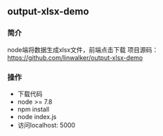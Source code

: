 ## output-xlsx-demo
### 简介
node端将数据生成xlsx文件，前端点击下载
项目源码：<https://github.com/linwalker/output-xlsx-demo>
### 操作
- 下载代码
- node >= 7.8
- npm install
- node index.js
- 访问localhost: 5000

